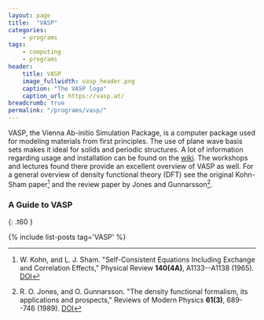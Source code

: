 ```yaml
---
layout: page
title:  "VASP"
categories:
    - programs
tags:
    - computing
    - programs
header: 
    title: VASP
    image_fullwidth: vasp_header.png
    caption: "The VASP logo"
    caption_url: https://vasp.at/
breadcrumb: true
permalink: "/programs/vasp/"
---
```

VASP, the Vienna Ab-initio Simulation Package, is a computer package used for modeling materials from first principles. The use of plane wave basis sets makes it ideal for solids and periodic structures. A lot of information regarding usage and installation can be found on the [wiki](https://www.vasp.at/wiki/index.php/The_VASP_Manual). The workshops and lectures found there provide an excellent overview of VASP as well. For a general overview of density functional theory (DFT) see the original Kohn-Sham paper[^1] and the review paper by Jones and Gunnarsson[^2].



### A Guide to VASP
{: .t60 }

{% include list-posts tag='VASP' %}



[^1]: W. Kohn, and L. J. Sham. "Self-Consistent Equations Including Exchange and Correlation Effects," Physical Review **140(4A)**, A1133--A1138 (1965). [DOI](https://doi.org/10.1103/physrev.140.a1133)
[^2]: R. O. Jones, and O. Gunnarsson. "The density functional formalism, its applications and prospects," Reviews of Modern Physics **61(3)**, 689--746 (1989). [DOI](https://doi.org/10.1103/revmodphys.61.689)